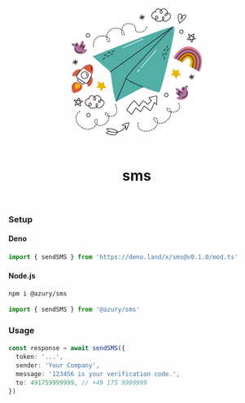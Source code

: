 <div align='center'>
  <picture>
    <source media='(prefers-color-scheme: dark)' srcset='https://raw.githubusercontent.com/azurystudio/sms/dev/.github/sms_darkmode.svg' width='256px'>
    <source media='(prefers-color-scheme: light)' srcset='https://raw.githubusercontent.com/azurystudio/sms/dev/.github/sms_lightmode.svg' width='256px'>
    <img src='https://raw.githubusercontent.com/azurystudio/sms/dev/.github/sms_lightmode.svg' width='256px'>
  </picture>
  <br>
  <br>
  <h1>sms</h1>
</div>

<br>

### Setup

#### Deno

```ts
import { sendSMS } from 'https://deno.land/x/sms@v0.1.0/mod.ts'
```

#### Node.js

```bash
npm i @azury/sms
```

```ts
import { sendSMS } from '@azury/sms'
```

### Usage

```ts
const response = await sendSMS({
  token: '...',
  sender: 'Your Company',
  message: '123456 is your verification code.',
  to: 491759999999, // +49 175 9999999
})
```
